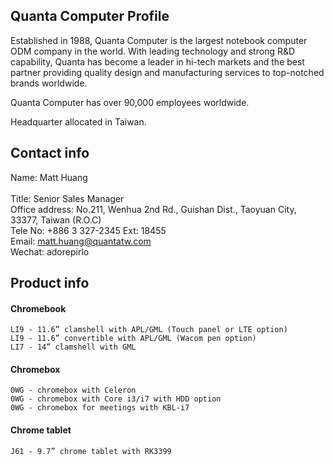 ## Quanta Computer Profile

Established in 1988, Quanta Computer is the largest notebook computer ODM company in the world. With leading technology and strong R&D capability, Quanta has become a leader in hi-tech markets and the best partner providing quality design and manufacturing services to top-notched brands worldwide.

Quanta Computer has over 90,000 employees worldwide. 

Headquarter allocated in Taiwan.  

## Contact info

   Name: Matt Huang <br>    
   Title: Senior Sales Manager <br>
   Office address: No.211, Wenhua 2nd Rd., Guishan Dist., Taoyuan City, 33377, Taiwan (R.O.C) <br>
   Tele No: +886 3 327-2345 Ext: 18455 <br>
   Email: matt.huang@quantatw.com <br>
   Wechat: adorepirlo <br>

## Product info

#### Chromebook
    LI9 - 11.6” clamshell with APL/GML (Touch panel or LTE option)
    LI9 - 11.6” convertible with APL/GML (Wacom pen option)  
    LI7 - 14” clamshell with GML

#### Chromebox
    0WG - chromebox with Celeron 
    0WG - chromebox with Core i3/i7 with HDD option  
    0WG - chromebox for meetings with KBL-i7

#### Chrome tablet
    J61 - 9.7” chrome tablet with RK3399
